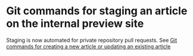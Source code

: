 <properties pageTitle="Git commands for staging an new or updated article" description="Steps for previewing new and updated articles." metaKeywords="" services="" solutions="" documentationCenter="" authors="mblythe" videoId="" scriptId="" manager="dongill" />

<tags ms.service="contributor-guide" ms.devlang="" ms.topic="article" ms.tgt_pltfrm="" ms.workload="" ms.date="01/16/2015" ms.author="mblythe" />

# Git commands for staging an article on the internal preview site

Staging is now automated for private repository pull requests. See [Git commands for creating a new article or updating an existing article](git-commands-for-master.md)

<!--
Follow the steps in this article to stage content to the internal staging site prior to releasing the article to the public site.

[AZURE.IMPORTANT] The preview site is available for internal Microsoft contributors only. If you're an internal contributor, see the internal wiki to get the URL of the preview site.

![](./media/git-commands-for-sandbox/githubcommands2.png)


1. Start Git Bash.

2. Change to powerbi-content-pr:

        cd powerbi-content-pr

3. Check out the sandbox branch:

        git checkout sandbox
        
   Note: If you just cloned, you probably only have the master branch on your computer. You can run 'git branch' to see the     list of branches on your local computer. If sandbox is missing, run:
   
        git pull upstream sandbox:sandbox
        git checkout sandbox
        git pull upstream sandbox

4. If you get a merge conflict for files that aren’t yours, use these commands to copy the version of the conflicted file from the server to your local branch, resolving the conflict:

        git checkout upstream/sandbox articles/<filename.md>
        git commit –m "resolving merge conflict"

5. Move the file or files you want to stage from the local master-derived branch to the local sandbox-derived branch you are working in:

        git checkout <master-derived-local-branch> articles/<article_name.md>

 To move the media:

        git checkout <master-derived-local-branch> articles/media/<folder_name>

6. Commit the files in sandbox:

        git commit –m "<moved files to sandbox for staging>"

7. Push the changes to your fork on GitHub:

        git push origin sandbox

8. Create a pull request from your fork to the core repo, from your local sandbox-derived branch to the main sandbox branch:

 ![](./media/git-commands-for-sandbox/pullrequestsandbox.png)

9. The pull request acceptor accepts the pull request.

10. Review your content on the staging site. If you are happy with the staged content, go back to master and follow the steps to push your final version to your fork, and then file a pull request. Articles are staged three times a day, around 10 AM, 2 PM, and 5 PM PST.

 Don’t edit your article while working in a sandbox-derived branch. If you discover issues you need to fix after you stage, change back to your master-derived working branch, make the changes there, and then restage. Moving content to sandbox should always be a one-way trip.-->




